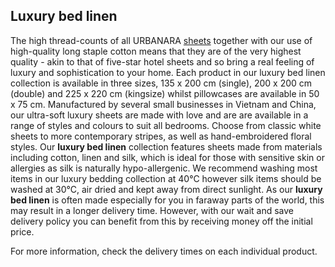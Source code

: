## Luxury bed linen

The high thread-counts of all URBANARA [sheets](https://www.urbanara.co.uk/bed-sheets) together with our use of high-quality long staple cotton means that they are of the very highest quality - akin to that of five-star hotel sheets and so bring a real feeling of luxury and sophistication to your home. Each product in our luxury bed linen collection is available in three sizes, 135 x 200 cm (single), 200 x 200 cm (double) and 225 x 220 cm (kingsize) whilst pillowcases are available in 50 x 75 cm. Manufactured by several small businesses in Vietnam and China, our ultra-soft luxury sheets are made with love and are are available in a range of styles and colours to suit all bedrooms. Choose from classic white sheets to more contemporary stripes, as well as hand-embroidered floral styles. Our **luxury bed linen** collection features sheets made from materials including cotton, linen and silk, which is ideal for those with sensitive skin or allergies as silk is naturally hypo-allergenic. We recommend washing most items in our luxury bedding collection at 40°C however silk items should be washed at 30°C, air dried and kept away from direct sunlight. As our **luxury bed linen** is often made especially for you in faraway parts of the world, this may result in a longer delivery time. However, with our wait and save delivery policy you can benefit from this by receiving money off the initial price.

For more information, check the delivery times on each individual product.
